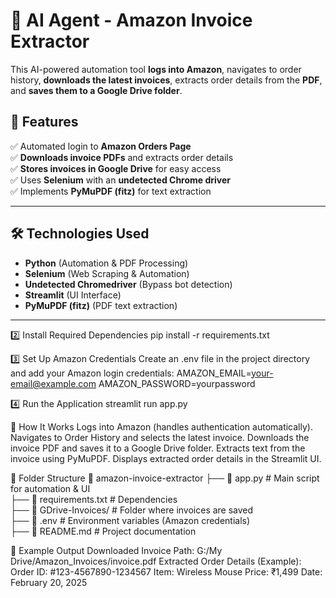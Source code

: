 # 📄 AI Agent - Amazon Invoice Extractor  
This AI-powered automation tool **logs into Amazon**, navigates to order history, **downloads the latest invoices**, extracts order details from the **PDF**, and **saves them to a Google Drive folder**.  

## 🚀 Features  
✅ Automated login to **Amazon Orders Page**  
✅ **Downloads invoice PDFs** and extracts order details  
✅ **Stores invoices in Google Drive** for easy access  
✅ Uses **Selenium** with an **undetected Chrome driver**  
✅ Implements **PyMuPDF (fitz)** for text extraction  

---

## 🛠️ Technologies Used  
- **Python** (Automation & PDF Processing)  
- **Selenium** (Web Scraping & Automation)  
- **Undetected Chromedriver** (Bypass bot detection)  
- **Streamlit** (UI Interface)  
- **PyMuPDF (fitz)** (PDF text extraction)  

---

2️⃣ Install Required Dependencies
pip install -r requirements.txt

3️⃣ Set Up Amazon Credentials
Create an .env file in the project directory and add your Amazon login credentials:
AMAZON_EMAIL=your-email@example.com
AMAZON_PASSWORD=yourpassword

4️⃣ Run the Application
streamlit run app.py

🔧 How It Works
Logs into Amazon (handles authentication automatically).
Navigates to Order History and selects the latest invoice.
Downloads the invoice PDF and saves it to a Google Drive folder.
Extracts text from the invoice using PyMuPDF.
Displays extracted order details in the Streamlit UI.

📂 Folder Structure
📁 amazon-invoice-extractor
 ├── 📜 app.py             # Main script for automation & UI  
 ├── 📜 requirements.txt   # Dependencies  
 ├── 📂 GDrive-Invoices/   # Folder where invoices are saved  
 ├── 📜 .env               # Environment variables (Amazon credentials)  
 ├── 📜 README.md          # Project documentation  

🎯 Example Output
Downloaded Invoice Path: G:/My Drive/Amazon_Invoices/invoice.pdf
Extracted Order Details (Example):
Order ID: #123-4567890-1234567
Item: Wireless Mouse
Price: ₹1,499
Date: February 20, 2025



